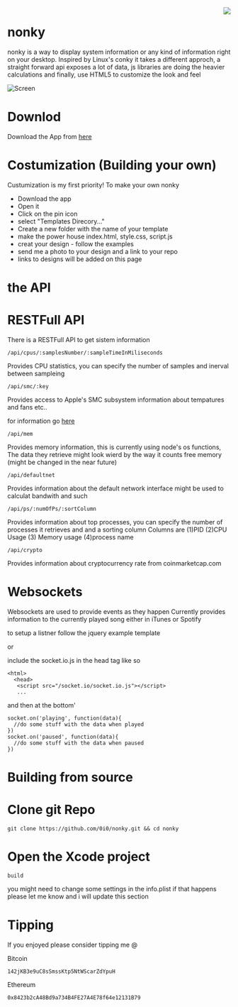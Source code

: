 
<img src="https://i.imgur.com/Pj1VqQh.png" align="right"/>

# nonky

nonky is a way to display system information or any kind of information right on your desktop.
Inspired by Linux's conky it takes a different approch, a straight forward api exposes a lot of data, js libraries are doing the heavier calculations and finally, use HTML5 to customize the look and feel

![Screen](https://i.imgur.com/3Et0E1B.png)

# Downlod

Download the App from [here](https://github.com/0i0/nonky/wiki)

# Costumization (Building your own)

Custumization is my first priority!
To make your own nonky

- Download the app
- Open it
- Click on the pin icon
- select "Templates Direcory..."
- Create a new folder with the name of your template
- make the power house index.html, style.css, script.js
- creat your design - follow the examples
- send me a photo to your design and a link to your repo
- links to designs will be added on this page

# the API

# RESTFull API
There is a RESTFull API to get sistem information

    /api/cpus/:samplesNumber/:sampleTimeInMiliseconds

Provides CPU statistics, you can specify the number of samples and inerval between sampleing

    /api/smc/:key

Provides access to Apple's SMC subsystem information about tempatures and fans etc..

for information go [here](https://www.npmjs.com/package/smc)

    /api/mem

Provides memory information, this is currently using node's os functions, The data they retrieve might look wierd by the way it counts free memory (might be changed in the near future)

    /api/defaultnet

Provides information about the default network interface might be used to calculat bandwith and such

    /api/ps/:numOfPs/:sortColumn

Provides information about top processes, you can specify the number of processes it retrieves and and a sorting column 
Columns are (1)PID (2)CPU Usage (3) Memory usage (4)process name

    /api/crypto

Provides information about cryptocurrency rate from coinmarketcap.com

# Websockets

Websockets are used to provide events as they happen
Currently provides information to the currently played song either in iTunes or Spotify

to setup a listner follow the jquery example template

or

include the socket.io.js in the head tag like so

    <html>
      <head>
       <script src="/socket.io/socket.io.js"></script>
       ...

and then at the bottom'

    socket.on('playing', function(data){
      //do some stuff with the data when played
    })
    socket.on('paused', function(data){
      //do some stuff with the data when paused
    })


# Building from source

# Clone git Repo

    git clone https://github.com/0i0/nonky.git && cd nonky

# Open the Xcode project

    build

you might need to change some settings in the info.plist
if that happens please let me know and i will update this section

# Tipping

If you enjoyed please consider tipping me @

Bitcoin 
	
	142jKB3e9uC8sSmssKtp5NtWScarZdYpuH

Ethereum

	0x8423b2cA48Bd9a734B4FE27A4E78f64e12131B79​
